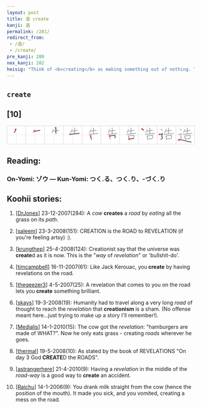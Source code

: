 ```yaml
---
layout: post
title: 造 create
kanji: 造
permalink: /281/
redirect_from:
 - /造/
 - /create/
pre_kanji: 280
nex_kanji: 282
heisig: "Think of <b>creating</b> as making something out of nothing. Then recall how the <i>way</i> of <i>revelation</i> laid out in the Bible begins with the story of how God <b>created</b> the world out of a dark and chaotic nothingness."
---
```


## `create`

## [10]

<div class="stroke"><img src="../images/E980A0.png" /></div>

## Reading:

### On-Yomi: ゾウ &mdash; Kun-Yomi: つく.る、つく.り、-づく.り

## Koohii stories:

1) [<a href="http://kanji.koohii.com/profile/DrJones">DrJones</a>] 23-12-2007(284): A <em>cow</em> <strong>creates</strong> a <em>road</em> by <em>eating</em> all the grass on its <em>path</em>. 

2) [<a href="http://kanji.koohii.com/profile/saleem">saleem</a>] 23-3-2008(151): CREATION is the ROAD to REVELATION (if you&#039;re feeling artsy) :). 

3) [<a href="http://kanji.koohii.com/profile/krungthep">krungthep</a>] 25-4-2008(124): Creationist say that the universe was<strong> create</strong>d as it is now. This is the &quot;<em>way</em> of <em>revelation</em>&quot; or &#039;bullshit-do&#039;. 

4) [<a href="http://kanji.koohii.com/profile/timcampbell">timcampbell</a>] 16-11-2007(61): Like Jack Kerouac, you<strong> create</strong> by having revelations on the road. 

5) [<a href="http://kanji.koohii.com/profile/thegeezer3">thegeezer3</a>] 4-5-2007(25): A revelation that comes to you on the road lets you<strong> create</strong> something brilliant. 

6) [<a href="http://kanji.koohii.com/profile/skays">skays</a>] 19-3-2008(19): Humanity had to travel along a very long <em>road</em> of thought to reach the <em>revelation</em> that <strong>creationism</strong> is a sham. (No offense meant here...just trying to make up a story I&#039;ll remember!). 

7) [<a href="http://kanji.koohii.com/profile/Medialis">Medialis</a>] 14-1-2010(15): The cow got the <em>revelation</em>: &quot;hamburgers are made of WHAT?&quot;. Now he only eats grass - creating <em>roads</em> wherever he goes. 

8) [<a href="http://kanji.koohii.com/profile/thermal">thermal</a>] 19-5-2008(10): As stated by the book of REVELATIONS &quot;On day 3 God<strong> CREATE</strong>D the ROADS&quot;. 

9) [<a href="http://kanji.koohii.com/profile/astrangerhere">astrangerhere</a>] 21-4-2010(9): Having a <em>revelation</em> in the middle of the <em>road-way</em> is a good way to <strong>create</strong> an accident. 

10) [<a href="http://kanji.koohii.com/profile/Raichu">Raichu</a>] 14-1-2006(9): You drank milk straight from the cow (hence the position of the mouth). It made you sick, and you vomited, creating a mess on the road. 
